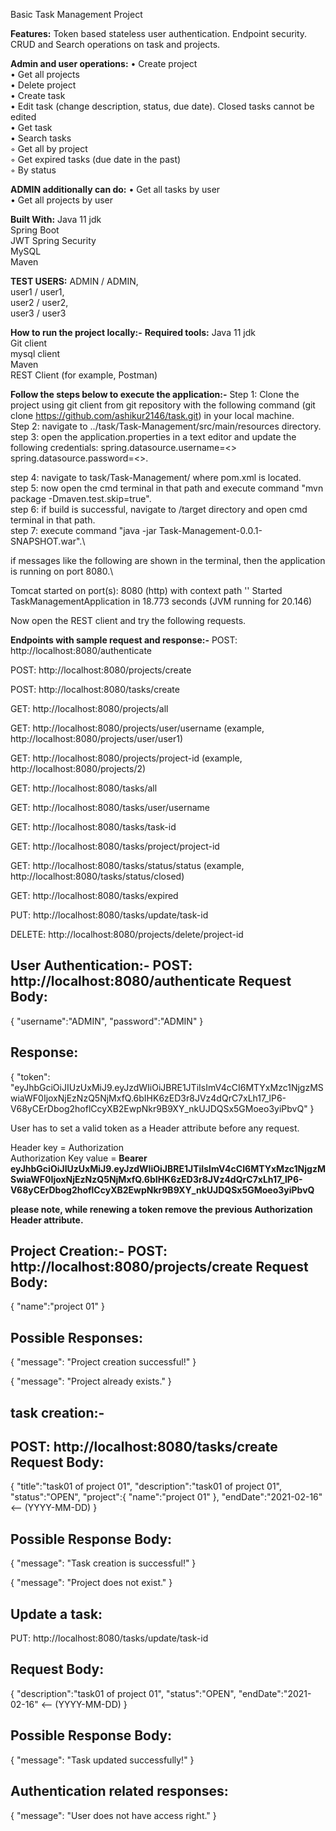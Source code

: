 Basic Task Management Project

**Features:**
Token based stateless user authentication.
Endpoint security.
CRUD and Search operations on task and projects.

**Admin and user operations:**
• Create project\
• Get all projects\
• Delete project\
• Create task\
• Edit task (change description, status, due date). Closed tasks cannot be edited\
• Get task\
• Search tasks\
◦ Get all by project\
◦ Get expired tasks (due date in the past)\
◦ By status

**ADMIN additionally can do:**
• Get all tasks by user\
• Get all projects by user

**Built With:**
Java 11 jdk\
Spring Boot\
JWT Spring Security\
MySQL\
Maven

**TEST USERS:**
ADMIN / ADMIN,\
user1 / user1,\
user2 / user2,\
user3 / user3

**How to run the project locally:-**
**Required tools:**
Java 11 jdk\
Git client\
mysql client\
Maven\
REST Client (for example, Postman)

**Follow the steps below to execute the application:-**
Step 1: Clone the project using git client from git repository with the following command (git clone https://github.com/ashikur2146/task.git) in your local machine.\
Step 2: navigate to ../task/Task-Management/src/main/resources directory.\
step 3: open the application.properties in a text editor and update the following credentials:
spring.datasource.username=<>
spring.datasource.password=<>.

step 4: navigate to task/Task-Management/ where pom.xml is located.\
step 5: now open the cmd terminal in that path and execute command "mvn package -Dmaven.test.skip=true".\
step 6: if build is successful, navigate to /target directory and open cmd terminal in that path.\
step 7: execute command "java -jar Task-Management-0.0.1-SNAPSHOT.war".\

if messages like the following are shown in the terminal, then the application is running on port 8080.\

Tomcat started on port(s): 8080 (http) with context path ''
Started TaskManagementApplication in 18.773 seconds (JVM running for 20.146)

Now open the REST client and try the following requests.

**Endpoints with sample request and response:-**
POST: http://localhost:8080/authenticate

POST: http://localhost:8080/projects/create

POST: http://localhost:8080/tasks/create

GET: http://localhost:8080/projects/all

GET: http://localhost:8080/projects/user/username (example, http://localhost:8080/projects/user/user1)

GET: http://localhost:8080/projects/project-id (example, http://localhost:8080/projects/2)

GET: http://localhost:8080/tasks/all

GET: http://localhost:8080/tasks/user/username

GET: http://localhost:8080/tasks/task-id

GET: http://localhost:8080/tasks/project/project-id

GET: http://localhost:8080/tasks/status/status (example, http://localhost:8080/tasks/status/closed)

GET: http://localhost:8080/tasks/expired

PUT: http://localhost:8080/tasks/update/task-id

DELETE: http://localhost:8080/projects/delete/project-id

**User Authentication:-**
POST: http://localhost:8080/authenticate
Request Body:
------------
{ "username":"ADMIN", "password":"ADMIN" }

Response:
--------
{ "token": "eyJhbGciOiJIUzUxMiJ9.eyJzdWIiOiJBRE1JTiIsImV4cCI6MTYxMzc1NjgzMSwiaWF0IjoxNjEzNzQ5NjMxfQ.6bIHK6zED3r8JVz4dQrC7xLh17_lP6-V68yCErDbog2hoflCcyXB2EwpNkr9B9XY_nkUJDQSx5GMoeo3yiPbvQ" }

User has to set a valid token as a Header attribute before any request.

Header key = Authorization\
Authorization Key value = **Bearer eyJhbGciOiJIUzUxMiJ9.eyJzdWIiOiJBRE1JTiIsImV4cCI6MTYxMzc1NjgzMSwiaWF0IjoxNjEzNzQ5NjMxfQ.6bIHK6zED3r8JVz4dQrC7xLh17_lP6-V68yCErDbog2hoflCcyXB2EwpNkr9B9XY_nkUJDQSx5GMoeo3yiPbvQ**

**please note, while renewing a token remove the previous Authorization Header attribute.**

**Project Creation:-**
POST: http://localhost:8080/projects/create
Request Body:
-------------
{ "name":"project 01" }

Possible Responses:
-------------------
{ "message": "Project creation successful!" }

{ "message": "Project already exists." }

task creation:-
--------------
POST: http://localhost:8080/tasks/create
Request Body:
------------
{ 
  "title":"task01 of project 01",
  "description":"task01 of project 01",
  "status":"OPEN",
  "project":{ "name":"project 01" },
  "endDate":"2021-02-16" <-- (YYYY-MM-DD)
}

Possible Response Body:
-----------------------
{ "message": "Task creation is successful!" }

{ "message": "Project does not exist." }

Update a task:
--------------
PUT: http://localhost:8080/tasks/update/task-id

Request Body:
------------
{ 
   "description":"task01 of project 01",
   "status":"OPEN",
   "endDate":"2021-02-16" <-- (YYYY-MM-DD)
}

Possible Response Body:
----------------------
{ "message": "Task updated successfully!" }

Authentication related responses:
---------------------------------

{ "message": "User does not have access right." }
